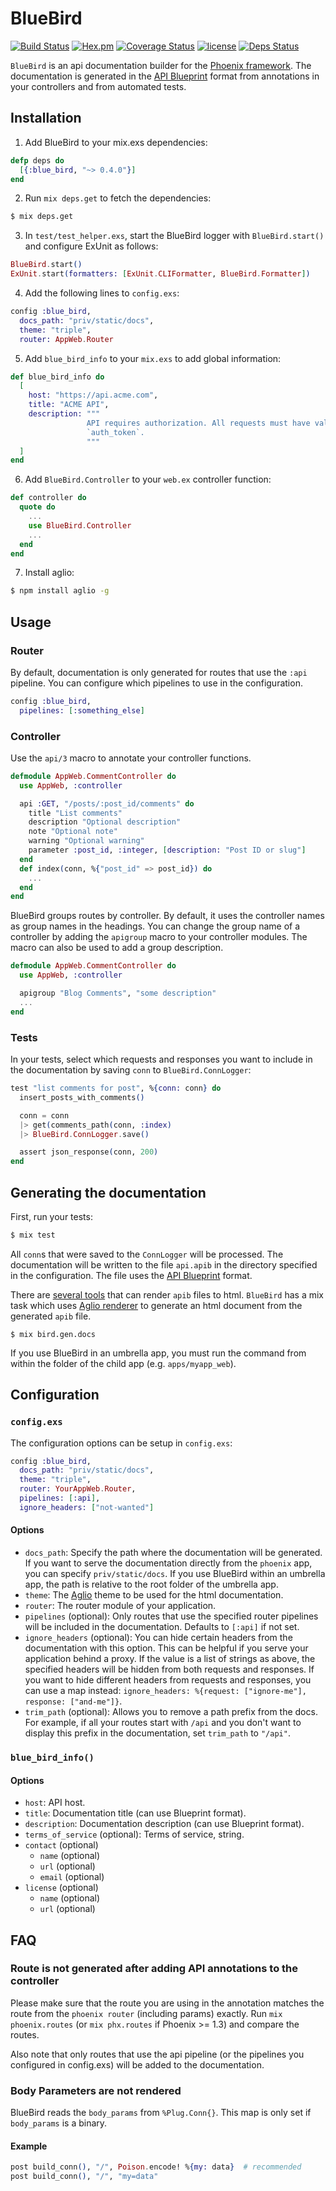 # BlueBird

[![Build Status](https://travis-ci.org/KittyHeaven/blue_bird.svg?branch=master)](https://travis-ci.org/KittyHeaven/blue_bird)
[![Hex.pm](https://img.shields.io/hexpm/v/blue_bird.svg)](https://hex.pm/packages/blue_bird)
[![Coverage Status](https://coveralls.io/repos/github/KittyHeaven/blue_bird/badge.svg?branch=master)](https://coveralls.io/github/KittyHeaven/blue_bird?branch=master)
[![license](https://img.shields.io/github/license/mashape/apistatus.svg)](https://github.com/rhazdon/blue_bird/blob/master/LICENSE)
[![Deps Status](https://beta.hexfaktor.org/badge/all/github/KittyHeaven/blue_bird.svg)](https://beta.hexfaktor.org/github/KittyHeaven/blue_bird)

`BlueBird` is an api documentation builder for the [Phoenix framework](http://www.phoenixframework.org/). The documentation is generated in the
[API Blueprint](https://apiblueprint.org/) format from annotations in
your controllers and from automated tests.

## Installation

1. Add BlueBird to your mix.exs dependencies:

``` elixir
defp deps do
  [{:blue_bird, "~> 0.4.0"}]
end
```

2. Run `mix deps.get` to fetch the dependencies:

``` bash
$ mix deps.get
```

3. In `test/test_helper.exs`, start the BlueBird logger with `BlueBird.start()`
and configure ExUnit as follows:

``` elixir
BlueBird.start()
ExUnit.start(formatters: [ExUnit.CLIFormatter, BlueBird.Formatter])
```

4. Add the following lines to `config.exs`:

``` elixir
config :blue_bird,
  docs_path: "priv/static/docs",
  theme: "triple",
  router: AppWeb.Router
```

5. Add `blue_bird_info` to your `mix.exs` to add global information:

``` elixir
def blue_bird_info do
  [
    host: "https://api.acme.com",
    title: "ACME API",
    description: """
                 API requires authorization. All requests must have valid
                 `auth_token`.
                 """
  ]
end
```

6. Add `BlueBird.Controller` to your `web.ex` controller function:

``` elixir
def controller do
  quote do
    ...
    use BlueBird.Controller
    ...
  end
end
```

7. Install aglio:

``` bash
$ npm install aglio -g
```

## Usage

### Router

By default, documentation is only generated for routes that use the `:api`
pipeline. You can configure which pipelines to use in the configuration.

``` elixir
config :blue_bird,
  pipelines: [:something_else]
```

### Controller

Use the `api/3` macro to annotate your controller functions.

``` elixir
defmodule AppWeb.CommentController do
  use AppWeb, :controller

  api :GET, "/posts/:post_id/comments" do
    title "List comments"
    description "Optional description"
    note "Optional note"
    warning "Optional warning"
    parameter :post_id, :integer, [description: "Post ID or slug"]
  end
  def index(conn, %{"post_id" => post_id}) do
    ...
  end
end
```

BlueBird groups routes by controller. By default, it uses the controller names
as group names in the headings. You can change the group name of a controller
by adding the `apigroup` macro to your controller modules. The macro can also
be used to add a group description.

``` elixir
defmodule AppWeb.CommentController do
  use AppWeb, :controller

  apigroup "Blog Comments", "some description"
  ...
end
```

### Tests

In your tests, select which requests and responses you want to include in the
documentation by saving `conn` to `BlueBird.ConnLogger`:

``` elixir
test "list comments for post", %{conn: conn} do
  insert_posts_with_comments()

  conn = conn
  |> get(comments_path(conn, :index)
  |> BlueBird.ConnLogger.save()

  assert json_response(conn, 200)
end
```

## Generating the documentation

First, run your tests:

``` bash
$ mix test
```

All `conn`s that were saved to the `ConnLogger` will be processed. The
documentation will be written to the file `api.apib` in the directory specified
in the configuration. The file uses the [API Blueprint](https://apiblueprint.org) format.

There are [several tools](https://apiblueprint.org/tools.html#renderers) that
can render `apib` files to html. `BlueBird` has a mix task which uses
[Aglio renderer](https://github.com/danielgtaylor/aglio) to generate an html
document from the generated `apib` file.

```
$ mix bird.gen.docs
```

If you use BlueBird in an umbrella app, you must run the command from within
the folder of the child app (e.g. `apps/myapp_web`).

## Configuration

### `config.exs`

The configuration options can be setup in `config.exs`:

```elixir
config :blue_bird,
  docs_path: "priv/static/docs",
  theme: "triple",
  router: YourAppWeb.Router,
  pipelines: [:api],
  ignore_headers: ["not-wanted"]
```

#### Options

* `docs_path`: Specify the path where the documentation will be generated. If
  you want to serve the documentation directly from the `phoenix` app, you can
  specify `priv/static/docs`. If you use BlueBird within an umbrella app, the
  path is relative to the root folder of the umbrella app.
* `theme`: The [Aglio](https://github.com/danielgtaylor/aglio) theme to be used
  for the html documentation.
* `router`: The router module of your application.
* `pipelines` (optional): Only routes that use the specified router pipelines
  will be included in the documentation. Defaults to `[:api]` if not set.
* `ignore_headers` (optional): You can hide certain headers from the
  documentation with this option. This can be helpful if you serve your
  application behind a proxy. If the value is a list of strings as above, the
  specified headers will be hidden from both requests and responses. If you
  want to hide different headers from requests and responses, you can use a map
  instead: `ignore_headers: %{request: ["ignore-me"], response: ["and-me"]}`.
* `trim_path` (optional): Allows you to remove a path prefix from the docs. For
  example, if all your routes start with `/api` and you don't want to display
  this prefix in the documentation, set `trim_path` to `"/api"`.

### `blue_bird_info()`

#### Options

* `host`: API host.
* `title`: Documentation title (can use Blueprint format).
* `description`: Documentation description (can use Blueprint format).
* `terms_of_service` (optional): Terms of service, string.
* `contact` (optional)
  * `name` (optional)
  * `url` (optional)
  * `email` (optional)
* `license` (optional)
  * `name` (optional)
  * `url` (optional)

## FAQ

### Route is not generated after adding API annotations to the controller

Please make sure that the route you are using in the annotation matches the
route from the `phoenix router` (including params) exactly. Run
`mix phoenix.routes` (or `mix phx.routes` if Phoenix >= 1.3) and compare the
routes.

Also note that only routes that use the api pipeline (or the pipelines you
configured in config.exs) will be added to the documentation.

### Body Parameters are not rendered

BlueBird reads the `body_params` from `%Plug.Conn{}`. This map is only set if
`body_params` is a binary.

#### Example

``` elixir
post build_conn(), "/", Poison.encode! %{my: data}  # recommended
post build_conn(), "/", "my=data"
```
